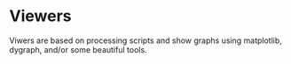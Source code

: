 # Viewers

Viwers are based on processing scripts and show graphs using matplotlib, dygraph, and/or some beautiful tools.



